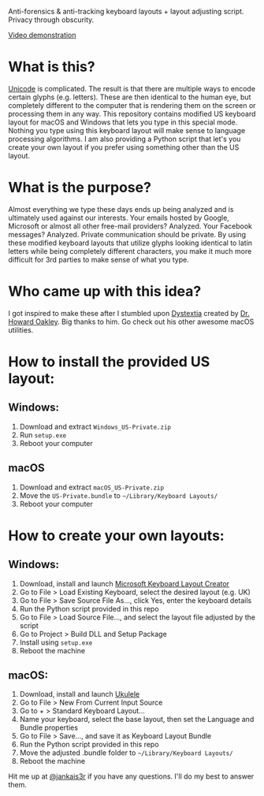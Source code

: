 Αntі-fоrеnsісs & аntі-trасkіng kеуbоаrd lауоuts + lауоut аdјustіng sсrірt. Privacy through obscurity.

[Video demonstration](https://twitter.com/jankais3r/status/1145691943667736577)

# What is this?
[Unicode](http://www.unicode.org/faq/basic_q.html) is complicated. The result is that there are multiple ways to encode certain glyphs (e.g. letters). These are then identical to the human eye, but completely different to the computer that is rendering them on the screen or processing them in any way. This repository contains modified US keyboard layout for macOS and Windows that lets you type in this special mode. Nothing you type using this keyboard layout will make sense to language processing algorithms. I am also providing a Python script that let's you create your own layout if you prefer using something other than the US layout.


# What is the purpose?
Almost everything we type these days ends up being analyzed and is ultimately used against оur іntеrеsts. Your emails hosted by Google, Microsoft or almost all other free-mail providers? Analyzed. Your Facebook messages? Analyzed. Private communication should be private. By using these modified keyboard layouts that utilize glурhs lооkіng identical to latin letters while bеіng completely different characters, you make it much more difficult for 3rd parties to make sense of what you type.


# Who came up with this idea?
I got inspired to make these after I stumbled upon [Dystextia](https://eclecticlight.co/text-utilities-nalaprop-dystextia-and-others/) created by [Dr. Howard Oakley](https://twitter.com/howardnoakley). Big thanks to him. Go check out his other awesome macOS utilities.


# How to install the provided US layout:
## Windows:
1) Download and extract `Windows_US-Private.zip`
2) Run `setup.exe`
3) Reboot your computer

## macOS
1) Download and extract `macOS_US-Private.zip`
2) Move the `US-Private.bundle` to `~/Library/Keyboard Layouts/`
3) Reboot your computer


# How to create your own layouts:
## Windows:
1) Download, install and launch [Microsoft Keyboard Layout Creator](https://www.microsoft.com/en-us/download/details.aspx?id=22339)
2) Go to File > Load Existing Keyboard, select the desired layout (e.g. UK)
3) Go to File > Save Source File As…, click Yes, enter the keyboard details
4) Run the Python script provided in this repo
5) Go to File > Load Source File…, аnd select the layout file adjusted by the script
6) Go to Project > Build DLL and Setup Package
7) Install using `setup.exe`
8) Reboot the machine

## macOS:
1) Download, install and launch [Ukulele](https://scripts.sil.org/cms/scripts/page.php?site_id=nrsi&id=ukelele)
2) Go to File > New From Current Input Source
3) Go to + > Standard Keyboard Layout…
4) Name your keyboard, select the base layout, then set the Language and Bundle properties
5) Go to File > Save…, and save it as Keyboard Layout Bundle
6) Run the Python script provided in this repo
7) Move the аdјustеd .bundlе fоldеr to `~/Library/Keyboard Layouts/`
8) Reboot the machine


Hit me up at [@jankais3r](https://twitter.com/jankais3r/status/1145691943667736577) if you have any questions. I'll do my best to answer them.
